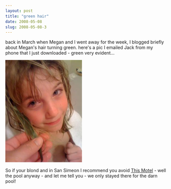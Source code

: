 ```yaml
---
layout: post
title: "green hair"
date: 2008-05-08
slug: 2008-05-08-3
---
```


back in March when Megan and I went away for the week, I blogged briefly about Megan&apos;s hair turning green.  here&apos;s a pic I emailed Jack from my phone that I just downloaded - green very evident...

 ![](/images/assets/IMG_0125.jpg) 

So if your blond and in San Simeon I recommend you avoid  [This Motel](http://www.sandsmotel.com/)  - well the pool anyway - and let me tell you - we only stayed there for the darn pool!
